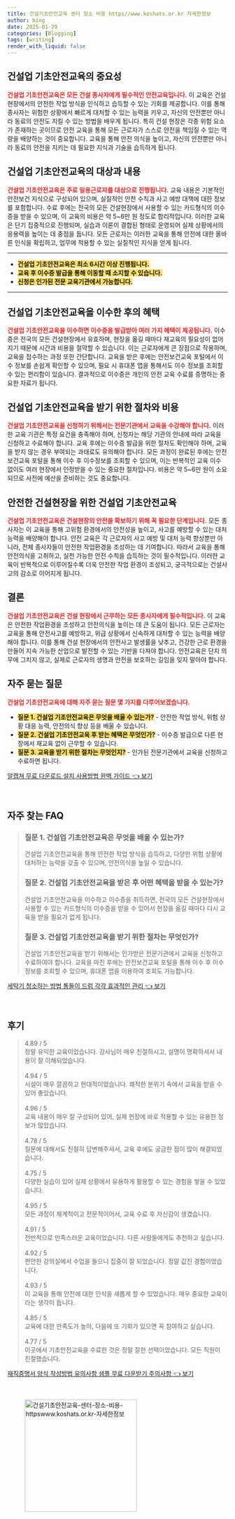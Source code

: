 ```yaml
---
title: 건설기초안전교육 센터 장소 비용 https//www.koshats.or.kr 자세한정보
author: bing
date: 2025-01-29
categories: [Blogging]
tags: [writing]
render_with_liquid: false
---
```



<h2 id='건설업_기초안전교육의_중요성'>건설업 기초안전교육의 중요성</h2>

<p><b><span style="color: #ee2323;">건설업 기초안전교육은 모든 건설 종사자에게 필수적인 안전교육입니다.</span></b> 이 교육은 건설 현장에서의 안전한 작업 방식을 인식하고 습득할 수 있는 기회를 제공합니다. 이를 통해 종사자는 위험한 상황에서 빠르게 대처할 수 있는 능력을 키우고, 자신의 안전뿐만 아니라 동료의 안전도 지킬 수 있는 방법을 배우게 됩니다. 특히 건설 현장은 각종 위험 요소가 존재하는 곳이므로 안전 교육을 통해 모든 근로자가 스스로 안전을 책임질 수 있는 역량을 배양하는 것이 중요합니다. 교육을 통해 안전 의식을 높이고, 자신의 안전뿐만 아니라 동료의 안전을 지키는 데 필요한 지식과 기술을 습득하게 됩니다.</p>

<h2 id='교육의_대상과_내용'>건설업 기초안전교육의 대상과 내용</h2>

<p><b><span style="color: #ee2323;">건설업 기초안전교육은 주로 일용근로자를 대상으로 진행됩니다.</span></b> 교육 내용은 기본적인 안전보건 지식으로 구성되어 있으며, 실질적인 안전 수칙과 사고 예방 대책에 대한 정보를 포함합니다. 수료 후에는 전국의 모든 건설현장에서 사용할 수 있는 카드형식의 이수증을 받을 수 있으며, 이 교육의 비용은 약 5~6만 원 정도로 합리적입니다. 이러한 교육은 단기 집중적으로 진행되며, 실습과 이론이 결합된 형태로 운영되어 실제 상황에서의 응용력을 높이는 데 중점을 둡니다. 모든 근로자는 이러한 교육을 통해 안전에 대한 올바른 인식을 확립하고, 업무에 적용할 수 있는 실질적인 지식을 얻게 됩니다.</p>

<hr />

<ul>
    <li><b><span style="background-color: #ffe066;">건설업 기초안전교육은 최소 6시간 이상 진행됩니다.</span></b></li>
    <li><b><span style="background-color: #ffe066;">교육 후 이수증 발급을 통해 이동할 때 소지할 수 있습니다.</span></b></li>
    <li><b><span style="background-color: #ffe066;">신청은 인가된 전문 교육기관에서 가능합니다.</span></b></li>
</ul>

<hr />

<h2 id='교육_이수_후_혜택'>건설업 기초안전교육을 이수한 후의 혜택</h2>

<p><b><span style="color: #ee2323;">건설업 기초안전교육을 이수하면 이수증을 발급받아 여러 가지 혜택이 제공됩니다.</span></b> 이수증은 전국의 모든 건설현장에서 유효하며, 현장을 옮길 때마다 재교육의 필요성이 없어지기 때문에 시간과 비용을 절약할 수 있습니다. 이는 근로자에게 큰 장점으로 작용하며, 교육을 접수하는 과정 또한 간단합니다. 교육을 받은 후에는 안전보건교육 포털에서 이수 정보를 손쉽게 확인할 수 있으며, 필요 시 휴대폰 앱을 통해서도 이수 정보를 조회할 수 있는 편리함이 있습니다. 결과적으로 이수증은 개인의 안전 교육 수료를 증명하는 중요한 자료가 됩니다.</p>

<h2 id='교육_신청_방법_및_비용'>건설업 기초안전교육을 받기 위한 절차와 비용</h2>

<p><b><span style="color: #ee2323;">건설업 기초안전교육을 신청하기 위해서는 전문기관에서 교육을 수강해야 합니다.</span></b> 이러한 교육 기관은 특정 요건을 충족해야 하며, 신청자는 해당 기관의 안내에 따라 교육을 신청하고 수료해야 합니다. 교육 후에는 이수증 발급을 위한 절차도 확인해야 하며, 교육을 받지 않는 경우 부여되는 과태료도 유의해야 합니다. 모든 과정이 완료된 후에는 안전보건교육 포털을 통해 이수 후 이수정보를 조회할 수 있으며, 이는 반복적인 교육 이수 없이도 여러 현장에서 인정받을 수 있는 중요한 절차입니다. 비용은 약 5~6만 원이 소요되므로 사전에 예산을 준비하는 것도 중요합니다.</p>

<h2 id='안전한_건설현장을_위한_교육'>안전한 건설현장을 위한 건설업 기초안전교육</h2>

<p><b><span style="color: #ee2323;">건설업 기초안전교육은 건설현장의 안전을 확보하기 위해 꼭 필요한 단계입니다.</span></b> 모든 종사자는 이 교육을 통해 고위험 환경에서의 안전성을 높이고, 사고를 예방할 수 있는 대처 능력을 배양해야 합니다. 안전 교육은 각 근로자의 사고 예방 및 대처 능력 향상뿐만 아니라, 전체 종사자들이 안전한 작업환경을 조성하는 데 기여합니다. 따라서 교육을 통해 안전의식을 고취하고, 실천 가능한 안전 수칙을 습득하는 것이 필수적입니다. 이러한 교육이 반복적으로 이루어질수록 더욱 안전한 작업 환경이 조성되고, 궁극적으로는 건설사고의 감소로 이어지게 됩니다.</p>

<h2 id='결론'>결론</h2>

<p><b><span style="color: #ee2323;">건설업 기초안전교육은 건설 현장에서 근무하는 모든 종사자에게 필수적입니다.</span></b> 이 교육은 안전한 작업환경을 조성하고 안전의식을 높이는 데 큰 도움이 됩니다. 모든 근로자는 교육을 통해 안전사고를 예방하고, 위급 상황에서 신속하게 대처할 수 있는 능력을 배양해야 합니다. 이를 통해 건설 현장에서의 안전사고 발생률을 낮추고, 건강한 근로 환경을 만들어 지속 가능한 산업으로 발전할 수 있는 기반을 다져야 합니다. 안전교육은 단지 의무에 그치지 않고, 실제로 근로자의 생명과 안전을 보호하는 길임을 잊지 말아야 합니다.</p>

<h2 id='자주묻는질문'>자주 묻는 질문</h2>

<p><b><span style="color: #ee2323;">건설업 기초안전교육에 대해 자주 묻는 질문 몇 가지를 다루어보겠습니다.</span></b></p>

<ul>
    <li><b><span style="background-color: #ffe066;">질문 1. 건설업 기초안전교육은 무엇을 배울 수 있는가?</span></b> - 안전한 작업 방식, 위험 상황 대응 능력, 안전의식 향상 등을 배울 수 있습니다.</li>
    <li><b><span style="background-color: #ffe066;">질문 2. 건설업 기초안전교육 후 받는 혜택은 무엇인가?</span></b> - 이수증 발급으로 다른 현장에서 재교육 없이 근무할 수 있습니다.</li>
    <li><b><span style="background-color: #ffe066;">질문 3. 교육을 받기 위한 절차는 무엇인지?</span></b> - 인가된 전문기관에서 교육을 신청하고 수료하면 됩니다.</li>
</ul>


<p><a class="click-button" title="알캡쳐 무료 다운로드 설치 사용방법 완벽 가이드" href="https://24nara.github.io/posts/%EC%95%8C%EC%BA%A1%EC%B3%90-%EB%AC%B4%EB%A3%8C-%EB%8B%A4%EC%9A%B4%EB%A1%9C%EB%93%9C-%EC%84%A4%EC%B9%98-%EC%82%AC%EC%9A%A9%EB%B0%A9%EB%B2%95-%EC%99%84%EB%B2%BD-%EA%B0%80%EC%9D%B4%EB%93%9C/" rel="dofollow">알캡쳐 무료 다운로드 설치 사용방법 완벽 가이드 👈 보기</a></p><br>
<h2 id='자주_찾는_FAQ'>자주 찾는 FAQ</h2>
<div itemscope="" itemtype="https://schema.org/FAQPage"> 
<blockquote> 
<div itemscope="" itemprop="mainEntity" itemtype="https://schema.org/Question"> 
<h3 itemprop="name">질문 1. 건설업 기초안전교육은 무엇을 배울 수 있는가?</h3> 
<div itemscope="" itemprop="acceptedAnswer" itemtype="https://schema.org/Answer"> 
<span itemprop="text"> 
<p>건설업 기초안전교육을 통해 안전한 작업 방식을 습득하고, 다양한 위험 상황에 대처하는 능력을 갖출 수 있으며, 안전의식을 높일 수 있습니다.</p> 
</span> 
</div> 
</div> 
<div itemscope="" itemprop="mainEntity" itemtype="https://schema.org/Question"> 
<h3 itemprop="name">질문 2. 건설업 기초안전교육을 받은 후 어떤 혜택을 받을 수 있는가?</h3> 
<div itemscope="" itemprop="acceptedAnswer" itemtype="https://schema.org/Answer"> 
<span itemprop="text"> 
<p>건설업 기초안전교육을 이수하고 이수증을 취득하면, 전국의 모든 건설현장에서 사용할 수 있는 카드형식의 이수증을 받을 수 있어서 현장을 옮길 때마다 다시 교육을 받을 필요가 없게 됩니다.</p> 
</span> 
</div> 
</div> 
<div itemscope="" itemprop="mainEntity" itemtype="https://schema.org/Question"> 
<h3 itemprop="name">질문 3. 건설업 기초안전교육을 받기 위한 절차는 무엇인가?</h3> 
<div itemscope="" itemprop="acceptedAnswer" itemtype="https://schema.org/Answer"> 
<span itemprop="text"> 
<p>건설업 기초안전교육을 받기 위해서는 인가받은 전문기관에서 교육을 신청하고 수료하여야 합니다. 교육을 마친 후에는 안전보건교육 포털을 통해 이수 후 이수 정보를 조회할 수 있으며, 휴대폰 앱을 이용하여 조회도 가능합니다.</p> 
</span> 
</div> 
</div> 
</blockquote> 
</div>
<p><a class="click-button" title="세탁기 청소하는 방법 통돌이 드럼 각각 효과적인 관리" href="https://24nara.github.io/posts/%EC%84%B8%ED%83%81%EA%B8%B0-%EC%B2%AD%EC%86%8C%ED%95%98%EB%8A%94-%EB%B0%A9%EB%B2%95-%ED%86%B5%EB%8F%8C%EC%9D%B4-%EB%93%9C%EB%9F%BC-%EA%B0%81%EA%B0%81-%ED%9A%A8%EA%B3%BC%EC%A0%81%EC%9D%B8-%EA%B4%80%EB%A6%AC/" rel="dofollow">세탁기 청소하는 방법 통돌이 드럼 각각 효과적인 관리 👈 보기</a></p><br>
<h2 id='후기'>후기</h2>
<div itemscope itemtype="https://schema.org/Product">
  <blockquote>
  <div itemprop="review" itemscope itemtype="https://schema.org/Review">
      <div itemprop="reviewRating" itemscope itemtype="https://schema.org/Rating"> <span itemprop="ratingValue">4.89</span> / <span itemprop="bestRating">5</span> </div>
      <span itemprop="reviewBody">정말 유익한 교육이었습니다. 강사님이 매우 친절하시고, 설명이 명확하셔서 내용이 잘 이해되었습니다.</span>
  </div>
  <br>
  <div itemprop="review" itemscope itemtype="https://schema.org/Review">
      <div itemprop="reviewRating" itemscope itemtype="https://schema.org/Rating"> <span itemprop="ratingValue">4.94</span> / <span itemprop="bestRating">5</span> </div>
      <span itemprop="reviewBody">시설이 매우 깔끔하고 현대적이었습니다. 쾌적한 분위기 속에서 교육을 받을 수 있어 좋았습니다.</span>
  </div>
  <br>
  <div itemprop="review" itemscope itemtype="https://schema.org/Review">
      <div itemprop="reviewRating" itemscope itemtype="https://schema.org/Rating"> <span itemprop="ratingValue">4.96</span> / <span itemprop="bestRating">5</span> </div>
      <span itemprop="reviewBody">교육 내용이 매우 잘 구성되어 있어, 실제 현장에 바로 적용할 수 있는 유용한 정보가 많았습니다.</span>
  </div>
  <br>
  <div itemprop="review" itemscope itemtype="https://schema.org/Review">
      <div itemprop="reviewRating" itemscope itemtype="https://schema.org/Rating"> <span itemprop="ratingValue">4.78</span> / <span itemprop="bestRating">5</span> </div>
      <span itemprop="reviewBody">질문에 대해서도 친절히 답변해주셔서, 교육 후에도 궁금한 점이 많이 해결되었습니다.</span>
  </div>
  <br>
  <div itemprop="review" itemscope itemtype="https://schema.org/Review">
      <div itemprop="reviewRating" itemscope itemtype="https://schema.org/Rating"> <span itemprop="ratingValue">4.75</span> / <span itemprop="bestRating">5</span> </div>
      <span itemprop="reviewBody">다양한 실습이 있어 실제 상황에서 유용하게 활용할 수 있는 경험을 쌓을 수 있었습니다.</span>
  </div>
  <br>
  <div itemprop="review" itemscope itemtype="https://schema.org/Review">
      <div itemprop="reviewRating" itemscope itemtype="https://schema.org/Rating"> <span itemprop="ratingValue">4.95</span> / <span itemprop="bestRating">5</span> </div>
      <span itemprop="reviewBody">모든 과정이 체계적이고 전문적이어서, 교육 수료 후 자신감이 생겼습니다.</span>
  </div>
  <br>
  <div itemprop="review" itemscope itemtype="https://schema.org/Review">
      <div itemprop="reviewRating" itemscope itemtype="https://schema.org/Rating"> <span itemprop="ratingValue">4.91</span> / <span itemprop="bestRating">5</span> </div>
      <span itemprop="reviewBody">전반적으로 만족스러운 교육이었습니다. 다른 사람들에게도 추천하고 싶습니다.</span>
  </div>
  <br>
  <div itemprop="review" itemscope itemtype="https://schema.org/Review">
      <div itemprop="reviewRating" itemscope itemtype="https://schema.org/Rating"> <span itemprop="ratingValue">4.92</span> / <span itemprop="bestRating">5</span> </div>
      <span itemprop="reviewBody">편안한 강의실에서 수업을 들으니 집중이 잘 되었습니다. 정말 값진 경험이었습니다.</span>
  </div>
  <br>
  <div itemprop="review" itemscope itemtype="https://schema.org/Review">
      <div itemprop="reviewRating" itemscope itemtype="https://schema.org/Rating"> <span itemprop="ratingValue">4.93</span> / <span itemprop="bestRating">5</span> </div>
      <span itemprop="reviewBody">이 교육을 통해 안전에 대한 인식을 새롭게 할 수 있었습니다. 매우 중요한 교육이라는 생각이 듭니다.</span>
  </div>
  <br>
  <div itemprop="review" itemscope itemtype="https://schema.org/Review">
      <div itemprop="reviewRating" itemscope itemtype="https://schema.org/Rating"> <span itemprop="ratingValue">4.85</span> / <span itemprop="bestRating">5</span> </div>
      <span itemprop="reviewBody">교육에 대한 만족도가 높아, 다음에 또 기회가 있으면 꼭 참여하고 싶습니다.</span>
  </div>
  <br>
  <div itemprop="review" itemscope itemtype="https://schema.org/Review">
      <div itemprop="reviewRating" itemscope itemtype="https://schema.org/Rating"> <span itemprop="ratingValue">4.77</span> / <span itemprop="bestRating">5</span> </div>
      <span itemprop="reviewBody">이곳에서 기초안전교육을 수료한 것은 정말 잘한 선택이었습니다. 모든 직원이 친절했습니다.</span>
  </div>
  </blockquote>
</div>
<p><a class="click-button" title="재직증명서 양식 작성방법 유의사항 샘플 무료 다운받기 주의사항" href="https://24nara.github.io/posts/%EC%9E%AC%EC%A7%81%EC%A6%9D%EB%AA%85%EC%84%9C-%EC%96%91%EC%8B%9D-%EC%9E%91%EC%84%B1%EB%B0%A9%EB%B2%95-%EC%9C%A0%EC%9D%98%EC%82%AC%ED%95%AD-%EC%83%98%ED%94%8C-%EB%AC%B4%EB%A3%8C-%EB%8B%A4%EC%9A%B4%EB%B0%9B%EA%B8%B0-%EC%A3%BC%EC%9D%98%EC%82%AC%ED%95%AD/" rel="dofollow">재직증명서 양식 작성방법 유의사항 샘플 무료 다운받기 주의사항 👈 보기</a></p><br>
<figure class="image"><img src="https://24nara.github.io/assets/img/thumbnail/건설기초안전교육-센터-장소-비용-httpswww.koshats.or.kr-자세한정보.webp" alt="건설기초안전교육-센터-장소-비용-httpswww.koshats.or.kr-자세한정보" width="256" height="256"></figure>